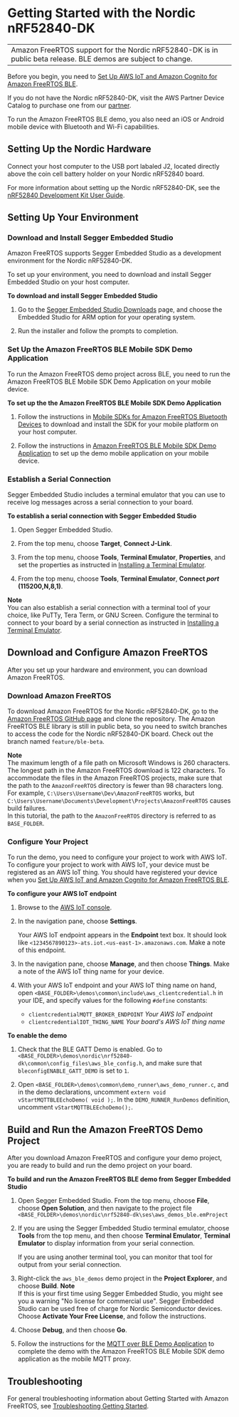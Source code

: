 # Getting Started with the Nordic nRF52840\-DK<a name="getting_started_nordic"></a>


|  | 
| --- |
| Amazon FreeRTOS support for the Nordic nRF52840\-DK is in public beta release\. BLE demos are subject to change\. | 

Before you begin, you need to [Set Up AWS IoT and Amazon Cognito for Amazon FreeRTOS BLE](ble-demo.md#set-up-ble-demo-aws)\.

If you do not have the Nordic nRF52840\-DK, visit the AWS Partner Device Catalog to purchase one from our [partner](https://devices.amazonaws.com/detail/a3G0L00000AANtrUAH/nRF52840-Development-Kit)\.

To run the Amazon FreeRTOS BLE demo, you also need an iOS or Android mobile device with Bluetooth and Wi\-Fi capabilities\.

## Setting Up the Nordic Hardware<a name="nordic-setup-env"></a>

Connect your host computer to the USB port labaled J2, located directly above the coin cell battery holder on your Nordic nRF52840 board\.

For more information about setting up the Nordic nRF52840\-DK, see the [nRF52840 Development Kit User Guide](http://infocenter.nordicsemi.com/pdf/nRF52840_DK_User_Guide_v1.2.pdf)\.

## Setting Up Your Environment<a name="nordic-setup-env"></a>

### Download and Install Segger Embedded Studio<a name="install-embedded-studio"></a>

Amazon FreeRTOS supports Segger Embedded Studio as a development environment for the Nordic nRF52840\-DK\.

To set up your environment, you need to download and install Segger Embedded Studio on your host computer\.

**To download and install Segger Embedded Studio**

1. Go to the [Segger Embedded Studio Downloads](https://www.segger.com/downloads/embedded-studio/) page, and choose the Embedded Studio for ARM option for your operating system\.

1. Run the installer and follow the prompts to completion\.

### Set Up the Amazon FreeRTOS BLE Mobile SDK Demo Application<a name="install-mobile-sdks"></a>

To run the Amazon FreeRTOS demo project across BLE, you need to run the Amazon FreeRTOS BLE Mobile SDK Demo Application on your mobile device\.

**To set up the the Amazon FreeRTOS BLE Mobile SDK Demo Application**

1. Follow the instructions in [Mobile SDKs for Amazon FreeRTOS Bluetooth Devices](freertos-ble-mobile.md) to download and install the SDK for your mobile platform on your host computer\.

1. Follow the instructions in [Amazon FreeRTOS BLE Mobile SDK Demo Application](ble-demo.md#ble-sdk-app) to set up the demo mobile application on your mobile device\.

### Establish a Serial Connection<a name="nordic-serial-connection"></a>

Segger Embedded Studio includes a terminal emulator that you can use to receive log messages across a serial connection to your board\.

**To establish a serial connection with Segger Embedded Studio**

1. Open Segger Embedded Studio\.

1. From the top menu, choose **Target**, **Connect J\-Link**\.

1. From the top menu, choose **Tools**, **Terminal Emulator**, **Properties**, and set the properties as instructed in [Installing a Terminal Emulator](uart-term.md)\.

1. From the top menu, choose **Tools**, **Terminal Emulator**, **Connect *port* \(115200,N,8,1\)**\.

**Note**  
You can also establish a serial connection with a terminal tool of your choice, like PuTTy, Tera Term, or GNU Screen\. Configure the terminal to connect to your board by a serial connection as instructed in [Installing a Terminal Emulator](uart-term.md)\.

## Download and Configure Amazon FreeRTOS<a name="nordic-download-and-configure"></a>

After you set up your hardware and environment, you can download Amazon FreeRTOS\.

### Download Amazon FreeRTOS<a name="nordic-download"></a>

To download Amazon FreeRTOS for the Nordic nRF52840\-DK, go to the [Amazon FreeRTOS GitHub page](https://github.com/aws/amazon-freertos) and clone the repository\. The Amazon FreeRTOS BLE library is still in public beta, so you need to switch branches to access the code for the Nordic nRF52840\-DK board\. Check out the branch named `feature/ble-beta`\.

**Note**  
The maximum length of a file path on Microsoft Windows is 260 characters\. The longest path in the Amazon FreeRTOS download is 122 characters\. To accommodate the files in the Amazon FreeRTOS projects, make sure that the path to the `AmazonFreeRTOS` directory is fewer than 98 characters long\. For example, `C:\Users\Username\Dev\AmazonFreeRTOS` works, but `C:\Users\Username\Documents\Development\Projects\AmazonFreeRTOS` causes build failures\.  
In this tutorial, the path to the `AmazonFreeRTOS` directory is referred to as `BASE_FOLDER`\.

### Configure Your Project<a name="nordic-freertos-config-project"></a>

To run the demo, you need to configure your project to work with AWS IoT\. To configure your project to work with AWS IoT, your device must be registered as an AWS IoT thing\. You should have registered your device when you [Set Up AWS IoT and Amazon Cognito for Amazon FreeRTOS BLE](ble-demo.md#set-up-ble-demo-aws)\.

**To configure your AWS IoT endpoint**

1. Browse to the [AWS IoT console](https://console.aws.amazon.com/iotv2/)\.

1. In the navigation pane, choose **Settings**\.

   Your AWS IoT endpoint appears in the **Endpoint** text box\. It should look like `<1234567890123>-ats.iot.<us-east-1>.amazonaws.com`\. Make a note of this endpoint\.

1. In the navigation pane, choose **Manage**, and then choose **Things**\. Make a note of the AWS IoT thing name for your device\. 

1. With your AWS IoT endpoint and your AWS IoT thing name on hand, open `<BASE_FOLDER>\demos\common\include\aws_clientcredential.h` in your IDE, and specify values for the following `#define` constants:
   + `clientcredentialMQTT_BROKER_ENDPOINT` *Your AWS IoT endpoint*
   + `clientcredentialIOT_THING_NAME` *Your board's AWS IoT thing name*

**To enable the demo**

1. Check that the BLE GATT Demo is enabled\. Go to `<BASE_FOLDER>\demos\nordic\nrf52840-dk\common\config_files\aws_ble_config.h`, and make sure that `bleconfigENABLE_GATT_DEMO` is set to `1`\.

1. Open `<BASE_FOLDER>\demos\common\demo_runner\aws_demo_runner.c`, and in the demo declarations, uncomment `extern void vStartMQTTBLEEchoDemo( void );`\. In the `DEMO_RUNNER_RunDemos` definition, uncomment `vStartMQTTBLEEchoDemo();`\.

## Build and Run the Amazon FreeRTOS Demo Project<a name="nordic-build-and-run-example"></a>

After you download Amazon FreeRTOS and configure your demo project, you are ready to build and run the demo project on your board\.

**To build and run the Amazon FreeRTOS BLE demo from Segger Embedded Studio**

1. Open Segger Embedded Studio\. From the top menu, choose **File**, choose **Open Solution**, and then navigate to the project file `<BASE_FOLDER>\demos\nordic\nrf52840-dk\ses\aws_demos_ble.emProject`

1. If you are using the Segger Embedded Studio terminal emulator, choose **Tools** from the top menu, and then choose **Terminal Emulator**, **Terminal Emulator** to display information from your serial connection\.

   If you are using another terminal tool, you can monitor that tool for output from your serial connection\.

1. Right\-click the `aws_ble_demos` demo project in the **Project Explorer**, and choose **Build**\.
**Note**  
If this is your first time using Segger Embedded Studio, you might see you a warning "No license for commercial use"\. Segger Embedded Studio can be used free of charge for Nordic Semiconductor devices\. Choose **Activate Your Free License**, and follow the instructions\.

1. Choose **Debug**, and then choose **Go**\.

1. Follow the instructions for the [MQTT over BLE Demo Application](https://docs.aws.amazon.com/freertos/latest/userguide/ble-demo.html#ble-demo-mqtt) to complete the demo with the Amazon FreeRTOS BLE Mobile SDK demo application as the mobile MQTT proxy\.

## Troubleshooting<a name="nordic-troubleshooting"></a>

For general troubleshooting information about Getting Started with Amazon FreeRTOS, see [Troubleshooting Getting Started](gsg-troubleshooting.md)\.